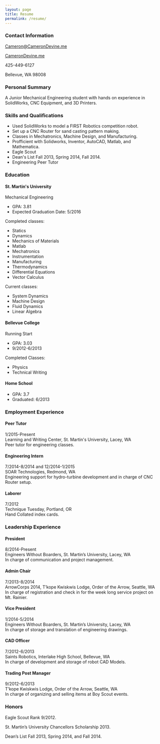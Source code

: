 ```yaml
---
layout: page
title: Resume
permalink: /resume/
---
```


### Contact Information

<a href="mailto:Cameron@CameronDevine.me">Cameron@CameronDevine.me</a>

[CameronDevine.me](camerondevine.me)

425-449-6127

Bellevue, WA 98008

### Personal Summary

A Junior Mechanical Engineering student with hands on experience in SolidWorks, CNC Equipment, and 3D Printers.

### Skills and Qualifications

+ Used SolidWorks to model a FIRST Robotics competition robot.
+ Set up a CNC Router for sand casting pattern making.
+ Classes in Mechatronics, Machine Design, and Manufacturing.
+ Profficient with Solidworks, Inventor, AutoCAD, Matlab, and Mathematica.
+ Eagle Scout
+ Dean's List Fall 2013, Spring 2014, Fall 2014.
+ Engineering Peer Tutor

### Education

#### St. Martin's University
Mechanical Engineering

+ GPA: 3.81  
+ Expected Graduation Date: 5/2016

Completed classes:

+ Statics
+ Dynamics
+ Mechanics of Materials
+ Matlab
+ Mechatronics
+ Instrumentation
+ Manufacturing
+ Thermodynamics
+ Differential Equations
+ Vector Calculus

Current classes:

+ System Dynamics
+ Machine Design
+ Fluid Dynamics
+ Linear Algebra

#### Bellevue College
Running Start

+ GPA: 3.03  
+ 9/2012-6/2013

Completed Classes:

+ Physics
+ Technical Writing

#### Home School

+ GPA: 3.7  
+ Graduated: 6/2013

### Employment Experience

#### Peer Tutor
1/2015-Present  
Learning and Writing Center, St. Martin's University, Lacey, WA  
Peer tutor for engineering classes.  

#### Engineering Intern  
7/2014-8/2014 and 12/2014-1/2015  
SOAR Technologies, Redmond, WA  
Engineering support for hydro-turbine development and in charge of CNC Router setup.

#### Laborer
7/2012  
Technique Tuesday, Portland, OR  
Hand Collated index cards.  

### Leadership Experience

#### President  
8/2014-Present    
Engineers Without Boarders, St. Martin’s University, Lacey, WA  
In charge of communication and project management.  

#### Admin Chair  
7/2013-8/2014  
ArrowCorps 2014, T’kope Kwiskwis Lodge, Order of the Arrow, Seattle, WA  
In charge of registration and check in for the week long service project on Mt. Rainier.

#### Vice President
1/2014-5/2014  
Engineers Without Boarders, St. Martin’s University, Lacey, WA  
In charge of storage and translation of engineering drawings.

#### CAD Officer  
7/2012-6/2013  
Saints Robotics, Interlake High School, Bellevue, WA  
In charge of development and storage of robot CAD Models.  

#### Trading Post Manager  
9/2012-6/2013  
T’kope Kwiskwis Lodge, Order of the Arrow, Seattle, WA  
In charge of organizing and selling items at Boy Scout events.  

### Honors

Eagle Scout Rank 9/2012.

St. Martin’s University Chancellors Scholarship 2013.

Dean’s List Fall 2013, Spring 2014, and Fall 2014.
